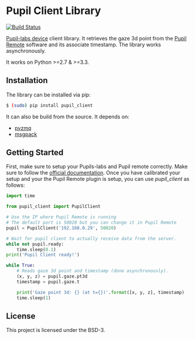 # Pupil Client Library

[![Build Status](https://travis-ci.org/pollen-robotics/pupil_client.svg?branch=master)](https://travis-ci.org/pollen-robotics/pupil_client)

[Pupil-labs device](https://pupil-labs.com) client library. It retrieves the gaze 3d point from the [Pupil Remote](https://docs.pupil-labs.com/#network-plugins) software and its associate timestamp. The library works asynchronously.

It works on Python >=2.7 & >=3.3.

## Installation

The library can be installed via pip:

```bash
$ (sudo) pip install pupil_client
```

It can also be build from the source. It depends on:
* [pyzmq](https://github.com/zeromq/pyzmq)
* [msgpack](https://github.com/msgpack/msgpack-python)

## Getting Started

First, make sure to setup your Pupils-labs and Pupil remote correctly. Make sure to follow the [official documentation](https://docs.pupil-labs.com). Once you have calibrated your setup and your the Pupil Remote plugin is setup, you can use *pupil_client* as follows:

```python
import time

from pupil_client import PupilClient

# Use the IP where Pupil Remote is running
# The default port is 50020 but you can change it in Pupil Remote
pupil = PupilClient('192.168.0.29', 50020)

# Wait for pupil client to actually receive data from the server.
while not pupil.ready:
    time.sleep(0.1)
print('Pupil Client ready!')

while True:
    # Reads gaze 3d point and timestamp (done asynchronously).
    (x, y, z) = pupil.gaze.pt3d
    timestamp = pupil.gaze.t

    print('Gaze point 3d: {} (at t={})'.format([x, y, z], timestamp)
    time.sleep(1)
```

## License

This project is licensed under the BSD-3.

